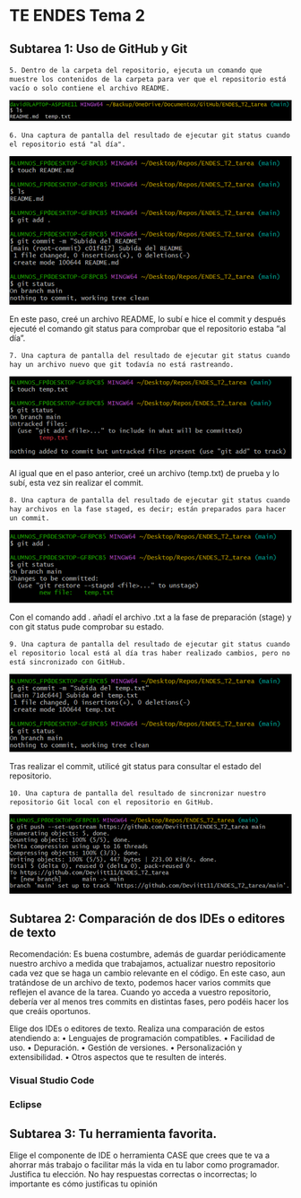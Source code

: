 # TE ENDES Tema 2
## Subtarea 1: Uso de GitHub y Git

    5. Dentro de la carpeta del repositorio, ejecuta un comando que muestre los contenidos de la carpeta para ver que el repositorio está vacío o solo contiene el archivo README.

 ![Alt text](image.png)

    6. Una captura de pantalla del resultado de ejecutar git status cuando el repositorio está "al día".

 ![Alt text](image-1.png)
 
En este paso, creé un archivo README, lo subí e hice el commit y después ejecuté el comando git status para comprobar que el repositorio estaba “al día”.

    7. Una captura de pantalla del resultado de ejecutar git status cuando hay un archivo nuevo que git todavía no está rastreando.

 ![Alt text](image-2.png)

Al igual que en el paso anterior, creé un archivo (temp.txt) de prueba y lo subí, esta vez sin realizar el commit.

    8. Una captura de pantalla del resultado de ejecutar git status cuando hay archivos en la fase staged, es decir; están preparados para hacer un commit.

 ![Alt text](image-3.png)

Con el comando add . añadí el archivo .txt a la fase de preparación (stage) y con git status pude comprobar su estado.

    9. Una captura de pantalla del resultado de ejecutar git status cuando el repositorio local está al día tras haber realizado cambios, pero no está sincronizado con GitHub.

 ![Alt text](image-4.png)

Tras realizar el commit, utilicé git status para consultar el estado del repositorio.

    10. Una captura de pantalla del resultado de sincronizar nuestro repositorio Git local con el repositorio en GitHub.

 ![Alt text](image-5.png)

## Subtarea 2: Comparación de dos IDEs o editores de texto

Recomendación: Es buena costumbre, además de guardar periódicamente nuestro archivo a medida que
trabajamos, actualizar nuestro repositorio cada vez que se haga un cambio relevante en el código. En este caso,
aun tratándose de un archivo de texto, podemos hacer varios commits que reflejen el avance de la tarea.
Cuando yo acceda a vuestro repositorio, debería ver al menos tres commits en distintas fases, pero podéis
hacer los que creáis oportunos.

Elige dos IDEs o editores de texto. Realiza una comparación de estos atendiendo a:
• Lenguajes de programación compatibles.
• Facilidad de uso.
• Depuración.
• Gestión de versiones.
• Personalización y extensibilidad.
• Otros aspectos que te resulten de interés.

### Visual Studio Code


### Eclipse

## Subtarea 3: Tu herramienta favorita.

Elige el componente de IDE o herramienta CASE que crees que te va a ahorrar más trabajo o facilitar más la
vida en tu labor como programador. Justifica tu elección. No hay respuestas correctas o incorrectas; lo
importante es cómo justificas tu opinión